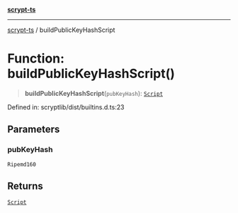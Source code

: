 [**scrypt-ts**](../README.md)

***

[scrypt-ts](../globals.md) / buildPublicKeyHashScript

# Function: buildPublicKeyHashScript()

> **buildPublicKeyHashScript**(`pubKeyHash`): [`Script`](../@scrypt-inc/bsv/classes/Script.md)

Defined in: scryptlib/dist/builtins.d.ts:23

## Parameters

### pubKeyHash

`Ripemd160`

## Returns

[`Script`](../@scrypt-inc/bsv/classes/Script.md)

